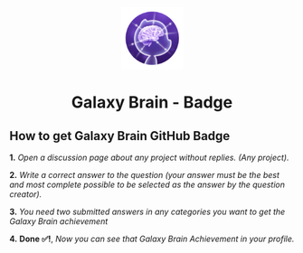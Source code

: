 <div align="center">
<img width="109" src="/badges/GalaxyBrain.png"> 

# Galaxy Brain - Badge
</div>

## How to get Galaxy Brain GitHub Badge

**1.** *Open a discussion page about any project without replies. (Any project).*

**2.** *Write a correct answer to the question (your answer must be the best and most complete possible to be selected as the answer by the question creator).*

**3.** *You need two submitted answers in any categories you want to get the Galaxy Brain achievement*

**4.** **Done ✅!**, *Now you can see that Galaxy Brain Achievement in your profile.*